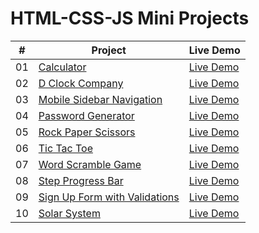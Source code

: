 # HTML-CSS-JS Mini Projects

|  #  | Project                                                                                                                     | Live Demo                                                                         |
| :-: | --------------------------------------------------------------------------------------------------------------------------- | --------------------------------------------------------------------------------- |
| 01  | [Calculator](https://github.com/nadgire/Mini-Projects/tree/main/Calculator)                             | [Live Demo](https://nadgire.github.io/Mini-Projects/Calculator)               |
| 02  | [D Clock Company](https://github.com/nadgire/Mini-Projects/tree/main/D-Clock-Company)                               | [Live Demo](https://nadgire.github.io/Mini-Projects/D-Clock-Company/public)                |
| 03  | [Mobile Sidebar Navigation](https://github.com/nadgire/Mini-Projects/tree/main/MobileSidebarNavigation)                       | [Live Demo](https://nadgire.github.io/Mini-Projects/MobileSidebarNavigation/public) |
| 04  | [Password Generator](https://github.com/nadgire/Mini-Projects/tree/main/PasswordGenerator)                          | [Live Demo](https://nadgire.github.io/Mini-Projects/PasswordGenerator/public)          |
| 05  | [Rock Paper Scissors](https://github.com/nadgire/Mini-Projects/tree/main/Rock%20Paper%20Scissors)                               | [Live Demo](https://nadgire.github.io/Mini-Projects/Rock%20Paper%20Scissors)                |
| 06  | [Tic Tac Toe](https://github.com/nadgire/Mini-Projects/tree/main/Tic%20Tac%20Toe)                           | [Live Demo](https://nadgire.github.io/Mini-Projects/Tic%20Tac%20Toe/public)           |
| 07  | [Word Scramble Game](https://github.com/nadgire/Mini-Projects/tree/main/Word%20Scramble%20Game)                           | [Live Demo](https://nadgire.github.io/Mini-Projects/Word%20Scramble%20Game/scramble.html)           |
| 08  | [Step Progress Bar](https://github.com/nadgire/Mini-Projects/tree/main/Step%20Progress%20Bar)                           | [Live Demo](https://nadgire.github.io/Mini-Projects/Step%20Progress%20Bar)           |
| 09  | [Sign Up Form with Validations](https://github.com/nadgire/Mini-Projects/tree/main/SignUpForm)                           | [Live Demo](https://nadgire.github.io/Mini-Projects/SignUpForm)           |
| 10  | [Solar System](https://github.com/nadgire/Mini-Projects/tree/main/SolarSystem)                           | [Live Demo](https://nadgire.github.io/Mini-Projects/SolarSystem)           |